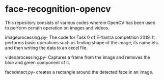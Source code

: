 # face-recognition-opencv
This repository consists of various codes wherein OpenCV has been used to perform certain operation on images and videos.

imageprocessing.py- The code for Task 0 of E-Yantra competition 2019. It performs basic operations such as finding shape of the image, its name etc. and then writing the data to an excel file. 
 
videoprocessing.py- Captures a frame from the image and removes the blue and green component of it.

facedetect.py- creates a rectangle around the detected face in an image.
